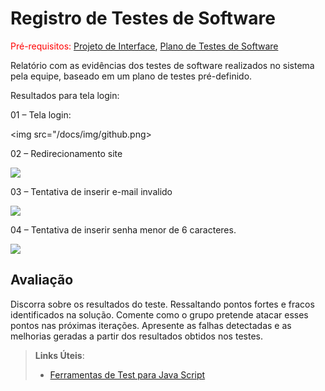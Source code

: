 # Registro de Testes de Software

<span style="color:red">Pré-requisitos: <a href="3-Projeto de Interface.md"> Projeto de Interface</a></span>, <a href="8-Plano de Testes de Software.md"> Plano de Testes de Software</a>

Relatório com as evidências dos testes de software realizados no sistema pela equipe, baseado em um plano de testes pré-definido.

Resultados para tela login:

01 – Tela login:

<img src="/docs/img/github.png>

02 – Redirecionamento site 

![](Aspose.Words.08a086e8-6a10-4bc1-bb29-5baee6fe13ec.002.png)

03 – Tentativa de inserir e-mail invalido

![](Aspose.Words.08a086e8-6a10-4bc1-bb29-5baee6fe13ec.003.png)

04 – Tentativa de inserir senha menor de 6 caracteres.

![](Aspose.Words.08a086e8-6a10-4bc1-bb29-5baee6fe13ec.004.png)




## Avaliação

Discorra sobre os resultados do teste. Ressaltando pontos fortes e fracos identificados na solução. Comente como o grupo pretende atacar esses pontos nas próximas iterações. Apresente as falhas detectadas e as melhorias geradas a partir dos resultados obtidos nos testes.

> **Links Úteis**:
> - [Ferramentas de Test para Java Script](https://geekflare.com/javascript-unit-testing/)

